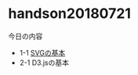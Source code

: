 # handson20180721

今日の内容
* 1-1 [SVGの基本](https://github.com/ei-ichiro/handson20180721/1-1/blob/master/README.md)
* 2-1 D3.jsの基本
